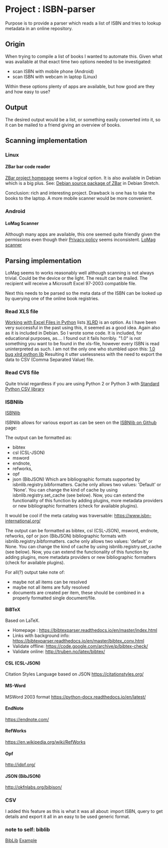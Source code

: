 # Project : ISBN-parser
Purpose is to provide a parser which reads a list of ISBN and tries to lookup metadata in an online repository.

## Origin
When trying to compile a list of books I wanted to automate this. Given what was available at that exact time two options needed to be investigated:

* scan ISBN with mobile phone (Android)
* scan ISBN with webcam in laptop (Linux)

Within these options plenty of apps are available, but how good are they and how easy to use?

## Output

The desired output would be a list, or something easily converted into it, so it can be mailed to a friend giving an overview of books.

## Scanning implementation

### Linux

#### ZBar bar code reader
[ZBar project homepage](http://zbar.sourceforge.net/) seems a logical option. It is also available in Debian which is a big plus. See: [Debian source package of ZBar](https://packages.debian.org/source/stretch/zbar) in Debian Stretch.

Conclusion: rich and interesting project. Drawback is one has to take the books to the laptop. A more mobile scanner would be more convenient.

### Android

#### LoMag Scanner
Although many apps are available, this one seemed quite friendly given the permissions even though their [Privacy policy](http://www.longint.com/PrivacyPolicy.html) seems inconsistent. 
[LoMag scanner](https://play.google.com/store/apps/details?id=com.longint.lomag.scanner&hl=en)

## Parsing implementation

LoMag seems to works reasonably well although scanning is not always trivial. Could be the device or the light.
The result can be mailed. The recipient will receive a Microsoft Excel 97-2003 compatible file.

Next this needs to be parsed so the meta data of the ISBN can be looked up by querying one of the online book registries.

### Read XLS file
[Working with Excel Files in Python](http://www.python-excel.org/) lists [XLRD](http://xlrd.readthedocs.io/en/latest/) is an option. As I have been very successful in the past using this, it seemed as a good idea. Again also as it is included in Debian.
So I wrote some code. It is included, for educational purposes, as.... I found out it fails horribly. "1.0" is not something you want to be found in the xls-file, however every ISBN is read uninterpreted as such.
I am not the only one who stumbled upon this: [1.0 bug xlrd python lib](https://stackoverflow.com/questions/8542274/python-xlrd-receiving-float-from-excel-text-cell?rq=1)
Resulting it utter uselessness with the need to export the data to CSV (Comma Separated Value) file.

### Read CVS file
Quite trivial regardless if you are using Python 2 or Python 3 with [Standard Python CSV library](https://docs.python.org/3.6/library/csv.html)

### ISBNlib
[ISBNlib](https://pypi.org/project/isbnlib/)

ISBNlib allows for various export as can be seen on the [ISBNlib on Github](https://github.com/xlcnd/isbnlib) page:

The output can be formatted as:
* bibtex
* csl (CSL-JSON)
* msword
* endnote,
* refworks,
* opf
* json (BibJSON)
Which are bibliographic formats supported by isbnlib.registry.bibformatters. 
Cache only allows two values: 'Default' or 'None'. You can change the kind of cache by using isbnlib.registry.set_cache (see below). 
Now, you can extend the functionality of this function by adding plugins, more metadata providers or new bibliographic formatters (check for available plugins).

It would be cool if the meta catalog was traversable: https://www.isbn-international.org/

The output can be formatted as bibtex, csl (CSL-JSON), msword, endnote, refworks, opf or json (BibJSON) bibliographic formats with isbnlib.registry.bibformatters. cache only allows two values: 'default' or None. You can change the kind of cache by using isbnlib.registry.set_cache (see below). Now, you can extend the functionality of this function by adding plugins, more metadata providers or new bibliographic formatters (check for available plugins).

For all(?) output take note of:
* maybe not all items can be resolved
* maybe not all items are fully resolved
* documents are created per item, these should be combined in a properly formatted single document/file.

#### BiBTeX
Based on LaTeX.

* Homepage : https://bibtexparser.readthedocs.io/en/master/index.html
* Links with background info: https://bibtexparser.readthedocs.io/en/master/bibtex_conv.html
* Validate offline: https://code.google.com/archive/p/bibtex-check/
* Validate online: http://truben.no/latex/bibtex/

#### CSL (CSL-JSON)
Citation Styles Language based on JSON
https://citationstyles.org/

#### MS-Word
MSWord 2003 format
https://python-docx.readthedocs.io/en/latest/

#### EndNote
https://endnote.com/

#### RefWorks
https://en.wikipedia.org/wiki/RefWorks

#### Opf
http://idpf.org/

#### JSON (BibJSON)
http://okfnlabs.org/bibjson/

### CSV
I added this feature as this is what it was all about: import ISBN, query to get details and export it all in an easy to be used generic format.


### note to self: biblib
[BibLib](https://pypi.org/project/biblib/)
[Example](http://wgserve.de/biblib/tutorial.html#example)
